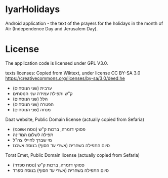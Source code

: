 # IyarHolidays
Android application - the text of the prayers for the holidays in the month of Air (Independence Day and Jerusalem Day).
# License
The application code is licensed under GPL V3.0.

texts licenses:
Copied from Wiktext, under license
CC BY-SA 3.0
https://creativecommons.org/licenses/by-sa/3.0/deed.he

- ערבית (שני הנוסחים)
- ק"ש ותפילת עמידה שני הנוסחים
- הלל (שני הנוסחים)
- הפטרה (שני הנוסחים)
- מנחה (שני הנוסחים)

Daat website, Public Domain license
(actually copied from Sefaria)

- פסוקי דזמרה, ברכות ק"ש (נוסח אשכנז)
- תפילה לשלום המדינה
- מי שברך לחיילי צה"ל
- סיום התפילה בשחרית (אשרי עד הסוף) בנוסח אשכנז

Torat Emet, Public Domain license
(actually copied from Sefaria)
- פסוקי דזמרה, ברכות ק"ש (נוסח ספרד)
- סיום התפילה בשחרית (אשרי עד הסוף) בנוסח ספרד
